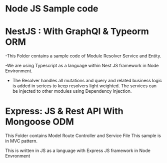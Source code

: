 # Node JS Sample code

# NestJS : With GraphQl & Typeorm ORM

-This Folder contains a sample code of  Module Resolver Service and Entity.

-We are using Typescript as a language within Nest JS framework in Node Environment.

- The Resolver handles all mutations and query and related business logic is added in serices to keep resolvers light weighted. The services can be injected to other modules using Dependency Injection.





# Express: JS & Rest API With Mongoose ODM

This Folder contains Model Route Controller and Service File 
This sample is in MVC pattern.

This is written in JS as a language with Express JS framework  in Node Envronment